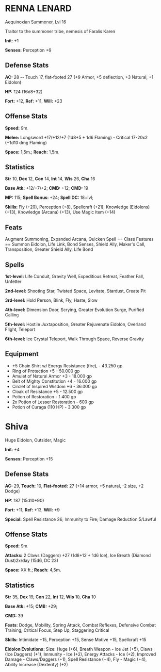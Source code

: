 
# RENNA LENARD

Aequinoxian Summoner, Lvl 16

Traitor to the summoner tribe, nemesis of Faralis Karen

**Init**: +1

**Senses:** Perception +6 

## Defense Stats 
**AC:** 28 -- Touch 17, flat-footed 27 (+9 Armor, +5 deflection, +3 Natural, +1 Eidolon)

**HP:** 124 (16d8+32)

**Fort:** +12, **Ref:** +11, **Will:** +23
 
## Offense Stats
 
**Speed:** 9m.

**Melee:** Longsword +17/+12/+7 (1d8+5 + 1d6 Flaming) - Critical 17-20x2 (+1d10 dmg Flaming)

**Space:** 1,5m.; **Reach:** 1,5m.
 
## Statistics
 
**Str** 10, **Dex** 12, **Con** 14, **Int** 14, **Wis** 26, **Cha** 16

**Base Atk:** +12/+7/+2; **CMB:** +12; **CMD:** 19

**MP:** 115; **Spell Bonus:** +24; **Spell DC:** 18+lvl;
 
 **Skills:** Fly (+20), Perception (+8), Spellcraft (+21), Knowledge (Eidolons) (+13), Knowledge (Arcana) (+13), Use Magic Item (+14)
 
## Feats

Augment Summoning, Expanded Arcana, Quicken Spell == Class Features == Summon Eidolon, Life Link, Bond Senses, Shield Ally, Maker's Call, Transposition, Greater Shield Ally, Life Bond 

## Spells

**1st-level:** Life Conduit,
Gravity Well, Expeditious Retreat, Feather Fall, Unfetter

**2nd-level:** Shooting Star, Twisted Space, Levitate, Stardust,
Create Pit

 **3rd-level:** Hold Person, Blink, Fly,
Haste, Slow

 **4th-level:** Dimension Door, Scrying,
Greater Evolution Surge, Purified Calling

**5th-level:** Hostile Juxtaposition, Greater Rejuvenate Eidolon,
Overland Flight, Teleport

 **6th-level:** Ice Crystal
Teleport, Walk Through Space, Reverse Gravity

## Equipment

- +5 Chain Shirt w/ Energy Resistance (fire), - 43.250 gp 
- Ring of Protection +5 - 50.000 gp 
- Amulet of Natural Armor +3 - 18.000 gp 
- Belt of Mighty Constitution +4 - 16.000 gp 
- Circlet of Inspired Wisdom +6 - 36.000 gp 
- Cloak of Resistance +5 - 12.500 gp
- Potion of Restoration - 1.400 gp
- 2x Potion of Lesser Restoration - 600 gp
- Potion of Curaga (110 HP) - 3.300 gp

# Shiva

Huge Eidolon, Outsider, Magic

**Init**: +4

**Senses:** Perception +15 

## Defense Stats

**AC:** 29, **Touch:** 10, **Flat-footed:** 27 (+14 armor, +5 natural, -2 size, +2 Dodge)
 
**HP:** 187 (15d10+90)

**Fort:** +11, **Ref:** +13, **Will:** +9

**Special:** Spell Resistance 26; Immunity to Fire; Damage Reduction 5/Lawful 

## Offense Stats

**Speed:** 9m.

**Attacks:** 2 Claws (Daggers) +27 (1d8+12 + 1d6 Ice), Ice Breath (Diamond Dust)2x/day (15d6, DC 23)

**Space:** XX ft.; **Reach:** 4,5m. 

## Statistics

**Str** 35, **Dex** 19, **Con** 22, **Int** 12, **Wis** 10, **Cha** 10
 
**Base Atk:** +15; **CMB:** +29;

**CMD:** 39

**Feats:** Dodge, Mobility, Spring
Attack, Combat Reflexes, Defensive Combat Training, Critical Focus, Step
Up, Staggering Critical

**Skills:** Intimidate +15,
Perception +15, Sense Motive +15, Spellcraft +15

**Eidolon Evolutions:** Size: Huge (+6), Breath Weapon - Ice Jet (+5), Claws (Ice Daggers) (+1), Immunity - Ice (+2), Energy Attacks - Ice (+2), Improved Damage - Claws/Daggers (+1), Spell Resistance (+4), Fly - Magic (+4), Ability Increase (Dexterity) (+2)
